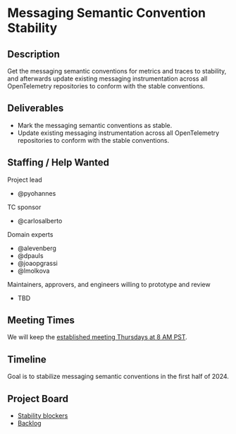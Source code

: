 # Messaging Semantic Convention Stability

## Description

Get the messaging semantic conventions for metrics and traces to stability, and
afterwards update existing messaging instrumentation across all OpenTelemetry
repositories to conform with the stable conventions.

## Deliverables

* Mark the messaging semantic conventions as stable.
* Update existing messaging instrumentation across all OpenTelemetry
  repositories to conform with the stable conventions.

## Staffing / Help Wanted

Project lead

* @pyohannes

TC sponsor

* @carlosalberto

Domain experts

* @alevenberg
* @dpauls
* @joaopgrassi
* @lmolkova

Maintainers, approvers, and engineers willing to prototype and review

* TBD

## Meeting Times

We will keep the [established meeting Thursdays at 8 AM PST](https://github.com/open-telemetry/community?tab=readme-ov-file#specification-sigs).

## Timeline

Goal is to stabilize messaging semantic conventions in the first half of 2024.

## Project Board

* [Stability blockers](https://github.com/orgs/open-telemetry/projects/20/views/1)
* [Backlog](https://github.com/orgs/open-telemetry/projects/20/views/4)
